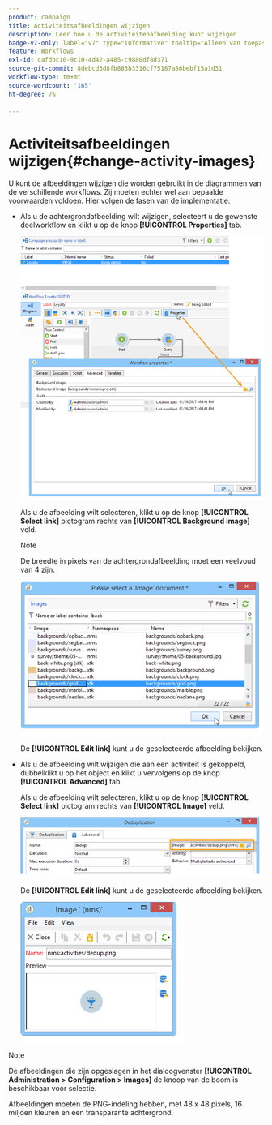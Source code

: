 ```yaml
---
product: campaign
title: Activiteitsafbeeldingen wijzigen
description: Leer hoe u de activiteitenafbeelding kunt wijzigen
badge-v7-only: label="v7" type="Informative" tooltip="Alleen van toepassing op Campaign Classic v7"
feature: Workflows
exl-id: cafdbc10-9c10-4d42-a485-c9880df8d371
source-git-commit: 8debcd3d8fb883b3316cf75187a86bebf15a1d31
workflow-type: tm+mt
source-wordcount: '165'
ht-degree: 7%

---
```


# Activiteitsafbeeldingen wijzigen{#change-activity-images}



U kunt de afbeeldingen wijzigen die worden gebruikt in de diagrammen van de verschillende workflows. Zij moeten echter wel aan bepaalde voorwaarden voldoen. Hier volgen de fasen van de implementatie:

* Als u de achtergrondafbeelding wilt wijzigen, selecteert u de gewenste doelworkflow en klikt u op de knop **[!UICONTROL Properties]** tab.

  ![](assets/s_user_segmentation_properties_tab.png)

  Als u de afbeelding wilt selecteren, klikt u op de knop **[!UICONTROL Select link]** pictogram rechts van **[!UICONTROL Background image]** veld.

  >[!NOTE]
  >
  >De breedte in pixels van de achtergrondafbeelding moet een veelvoud van 4 zijn.

  ![](assets/s_user_segmentation_background_select.png)

  De **[!UICONTROL Edit link]** kunt u de geselecteerde afbeelding bekijken.

* Als u de afbeelding wilt wijzigen die aan een activiteit is gekoppeld, dubbelklikt u op het object en klikt u vervolgens op de knop **[!UICONTROL Advanced]** tab.

  Als u de afbeelding wilt selecteren, klikt u op de knop **[!UICONTROL Select link]** pictogram rechts van **[!UICONTROL Image]** veld.

  ![](assets/s_user_segmentation_activity_image.png)

  De **[!UICONTROL Edit link]** kunt u de geselecteerde afbeelding bekijken.

  ![](assets/s_user_segmentation_activity_image_select.png)

>[!NOTE]
>
>De afbeeldingen die zijn opgeslagen in het dialoogvenster **[!UICONTROL Administration > Configuration > Images]** de knoop van de boom is beschikbaar voor selectie.
>  
>Afbeeldingen moeten de PNG-indeling hebben, met 48 x 48 pixels, 16 miljoen kleuren en een transparante achtergrond.
